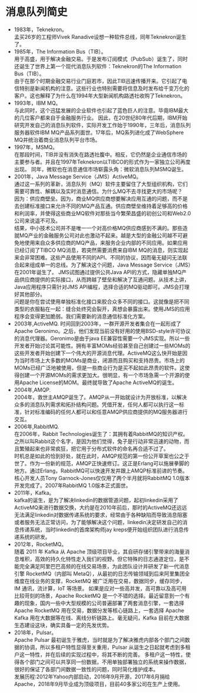 # 消息队列简史
- 1983年，Teknekron。  
孟买26岁的工程师Vivek Ranadive设想一种软件总线，同年Teknekron诞生了。  
- 1985年，The Information Bus（TIB）。  
用于高盛，用于解决金融交易。于是发布订阅模式（PubSub）诞生了，同时还诞生了世界上第一个现代消息队列软件：Teknekron的The Information Bus（TIB）。  
由于在那个时期金融交易行业门庭若市，因此TIB迅速传播开来。它引起了电信特别是新闻机构的注意。这些行业也特别需要将信息及时发布给千变万化的客户。这也解释了为什么在1994年大型新闻机构路透社收购了Teknekron。  
- 1993年，IBM MQ。  
与此同时，这个迅猛发展的企业软件也引起了蓝色巨人的注意。毕竟IBM最大的几位客户都来自于金融服务行业。
因此，在20世纪80年代后期，IBM开始研究开发自己的消息队列软件，实际开发工作始于1990年，三年后，消息队列服务器软件IBM MQ产品系列面世。17年后，MQ系列进化成了WebSphere MQ并统治着商业消息队列平台市场。  
- 1997年，MSMQ。  
在那段时间，TIB并没有消失在路透社腹中。相反，它仍然是企业通信市场的主要参与者。并且在1997年Teknekron以TIBCO的形式作为一家独立公司再度出现。
同年，微软也在消息通信市场崭露头角：微软消息队列MSMQ诞生。
- 2001年，Java Message Service（JMS）ActiveMQ。  
通过这一系列的革新，消息队列（MQ）软件主要留住了大型组织机构，它们需要可靠性、解耦以及实时消息通信。为什么MQ不去寻找更大的市场呢？  
因为：供应商壁垒。因为，商业MQ供应商想要解决应用互通的问题，而不是去创建标准接口来允许不同的MQ产品互通。供应商壁垒维持着足够高的价格和利润率，并使得这些商业MQ软件对那些当今繁荣昌盛的初创公司和Web2.0公司来说遥不可及。  
结果，中小技术公司并不是唯一一个对高价格MQ供应商感到不满的。那些造就MQ产业的金融服务公司对此也激动不起来。越是大型的金融公司越不可避免地使用来自众多供应商的MQ产品，来服务企业内部的不同应用。如果应用已经订阅了TIBCO MQ消息，若突然需要消费来自IBM MQ的消息，则实现起来会非常困难。这些产品使用不同的API、不同的协议，因而毫无疑问无法联合起来组成单一的总线。为了解决这个问题，Java Message Service（JMS）在2001年诞生了。 
JMS试图通过提供公共Java API的方式，隐藏单独MQ产品供应商提供的实际接口，从而跨越了壁垒和解决了互通问题。从技术上讲，Java应用程序只需针对JMS API编程，选择合适的MQ驱动即可。JMS会打理好其他部分。  
问题是你在尝试使用单独标准化接口来胶合众多不同的接口。这就像是把不同类型的衣服黏在一起：缝合处终究会裂开，真想会暴露出来。使用JMS的应用程序会变得更加脆弱。我们需要新的消息通信标准化方案。  
- 2003年,ActiveMQ.
时间回到2003年，一群开源开发者集合在一起形成了Apache Geronimo。之后，他们发现当前没有好用的使用BSD-style许可协议的消息代理器。Geronimo是由于java EE兼容性需要一个JMS实现。所以一些开发者开始讨论其可能性。拥有丰富MOMs经验甚至自己创建过一些MOMs的这些开发者开始创建下一个伟大的开源消息代理。ActiveMQ这么快开始是因为当时市场上大多数的MOMs是商业，闭源而且购买和支持昂贵。市场上的MOMs已经广泛地被使用，但是一些商业行为是买不起如此昂贵的软件。这使得创建一个开源MOMs的需求更加大。很明显，有一个市场急需一个开源的使用Apache License的MOM。最终就导致了Apache ActiveMQ的诞生。  
- 2004年,AMQP.  
2004年，救世主AMQP诞生了。AMQP从一开始就设计为开放标准，以解决众多的消息队列需求和拓扑结构问题。凭借开发，任何人都可以执行这一标准，针对标准编码的任何人都可以和任意AMQP供应商提供的MQ服务器进行交互。  
- 2006年,RabbitMQ.  
在2006年，Rabbit Technologies诞生了：其拥有着RabbitMQ的知识产权。之所以叫Rabbit这个名字，是因为他们觉得，兔子是行动非常迅速的动物，而且繁殖起来也非常疯狂，把它用于分布式软件的命名再合适不过了。  
时机总是如此的恰到好处，就在此时，AMQP规范的第一份公开草案也公之于世了。作为一份新的规范，AMQP正快速修订。这正是Erlang可以施展拳脚的地方。通过Erlang，RabbitMQ可以快速开发并跟上AMQP标准前进的节奏。核心开发人员Tony Garnock-Jones仅仅用了两个半月就将RabbitMQ 1.0版本开发完成了。2007年RabbitMQ 1.0版本正式面世。  
- 2011年，Kafka。  
kafka的诞生，是为了解决linkedin的数据管道问题，起初linkedin采用了ActiveMQ来进行数据交换，大约是在2010年前后，那时的ActiveMQ还远远无法满足linkedin对数据传递系统的要求，经常由于各种缺陷而导致消息阻塞或者服务无法正常访问，为了能够解决这个问题，linkedin决定研发自己的消息传递系统，当时linkedin的首席架构师jay kreps便开始组织团队进行消息传递系统的研发。
- 2012年，RocketMQ。  
随着 2011 年 Kafka 从 Apache 顶级项目毕业，其自研存储引擎带来的海量消息堆积，高效的持久化特性走入我们的视野。但它特殊的日志通道定位，是不能完全满足阿里巴巴高频的在线交易场景，为此团队设计并研发了新一代消息引擎 RocketMQ（内部叫 MetaQ），从最初的日志传输领域到后来阿里集团全维度在线业务的支撑，RocketMQ 被广泛用在交易，数据同步，缓存同步，IM 通讯，流计算，IoT 等场景。
如果是应对一些高并发，高可靠以及高可用比较苛刻的场景，Apache RocketMQ 是一个不错的选择。最近留意到一个有趣的现象，国内一些中大型规模的公司普遍部署了两套消息引擎，一套选择 Apache RocketMQ 用在交易，数据分发等核心链路上，一套选择 Apache Kafka 用在大数据等在线、离线分析链路上。毫无疑问，Kafka 目前在大数据生态建设这块，确实具备一定的先发优势。
- 2018年，Pulsar。  
Apache Pulsar 最初诞生于雅虎，当时就是为了解决雅虎内部各个部门之间数据的协调，所以多租户特性显得至关重用，Pulsar 从诞生之日起就考虑到多租户这一特性，并在后续的实现过程中，将其不断的完善。 多租户这一特性，使得各个部门之间可以共享同一份数据，不用单独部署独立的系统来操作数据，很好的保证了各部门间数据一致性的问题，同时简化维护成本。  
发展历程:2012年Yahoo内部启动，2016年9月开源，2017年6月捐给Apache，2018年9月毕业成为顶级项目，目前40多家公司在生产上使用。



